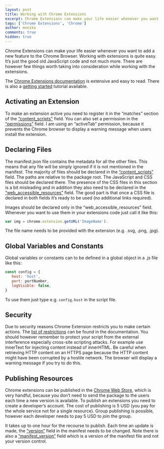 ```yaml
---
layout: post
title: Working with Chrome Extensions
excerpt: Chrome Extensions can make your life easier whenever you want to add a new feature to the Chrome Browser. Working with extensions is quite easy. It’s just the good old JavaScript code and not much more. There are however few things worth taking into consideration while working with the extensions.
tags: ['Chrome Extensions', 'Chrome']
author: monika
comments: true
hidden: true
---
```


Chrome Extensions can make your life easier whenever you want to add a new feature to the Chrome Browser. Working with extensions is quite easy. It’s just the good old JavaScript code and not much more. There are however few things worth taking into consideration while working with the extensions.

The [Chrome Extensions documentation](https://developer.chrome.com/extensions) is extensive and easy to read. There is also a [getting started](https://developer.chrome.com/extensions/getstarted) tutorial available.

## Activating an Extension

To make an extension active you need to register it in the “matches” section of the [“content_scripts"](https://developer.chrome.com/extensions/content_scripts) field. You can also set a permission in the [“permissions”](https://developer.chrome.com/extensions/declare_permissions) field. I am using an “activeTab” permission, because it prevents the Chrome browser to display a warning message when users install the extension. 

## Declaring Files

The manifest.json file contains the metadata for all the other files. This means that any file will be simply ignored if it is not mentioned in the manifest. The majority of files should be declared in the [“content_scripts”](https://developer.chrome.com/extensions/content_scripts) field. The paths are relative to the package root. The JavaScript and CSS files should be declared there. The presence of the CSS files in this section is a bit misleading and in addition they also need to be declared in the [“web_accessible_resources”](https://developer.chrome.com/extensions/manifest/web_accessible_resources) field.
The good part is that once a CSS file is declared in both fields it’s ready to be used (no additional links required).

Images should be declared only in the “web_accessible_resources” field. Whenever you want to use them in your extensions code just call it like this: 

```javascript
var img = chrome.extension.getURL('ImageName'). 
```

The file name needs to be provided with the extension (e.g. .svg, .png, .jpg).

## Global Variables and Constants

Global variables or constants can to be defined in a global object in a .js file like this:

```javascript
const config = {
   host: 'host',
   port: portNumber,
   logVisible: false,
}
```
To use them just type e.g. `config.host` in the script file.

## Security

Due to security reasons Chrome Extension restricts you to make certain actions. The [list of restrictions](https://developer.chrome.com/apps/contentSecurityPolicy) can be found in the documentation. 
You should however remember to protect your script from the external interference especially cross-site scripting attacks. For example use innerText for injecting content instead of innerHTML. Be careful when retrieving HTTP content on an HTTPS page because the HTTP content might have been corrupted by a hostile network. The browser will display a warning message if you try to do this.

## Publishing Resources

Chrome extensions can be published in the [Chrome Web Store](https://chrome.google.com/webstore/), which is very handful, because you don’t need to send the package to the users each time a new version is available. To publish an extensions you need to create a developer’s account. The cost of publishing is 5 USD (you pay for the whole service not for a single resource). Group publishing is possible, however each developer needs to pay 5 USD to join the group. 

It takes up to one hour for the recourse to publish. Each time an update is made, the [“version”](https://developer.chrome.com/extensions/manifest/version) field in the manifest needs to be changed. Note there is also a [“manifest_version”](https://developer.chrome.com/extensions/manifest/manifest_version) field which is a version of the manifest file and not your version control. 
